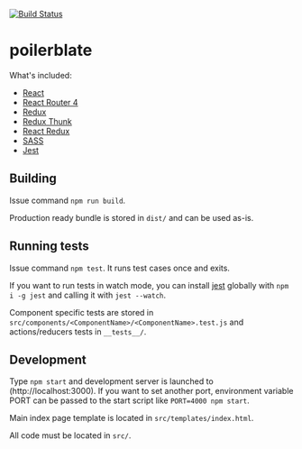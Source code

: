 [![Build Status](https://travis-ci.com/skope/poilerblate.svg?token=jnzpgovcYpqFiQcSVa8D&branch=master)](https://travis-ci.com/skope/poilerblate)

# poilerblate

What's included:

- [React](https://github.com/facebook/react)
- [React Router 4](https://reacttraining.com/react-router/)
- [Redux](http://redux.js.org/)
- [Redux Thunk](https://github.com/gaearon/redux-thunk)
- [React Redux](https://github.com/reactjs/react-redux)
- [SASS](http://sass-lang.com/)
- [Jest](https://facebook.github.io/jest/)

## Building

Issue command `npm run build`.

Production ready bundle is stored in `dist/` and can be used as-is.

## Running tests

Issue command `npm test`. It runs test cases once and exits.

If you want to run tests in watch mode, you can install [jest](https://facebook.github.io/jest/) globally with `npm i -g jest` and calling it with `jest --watch`.

Component specific tests are stored in `src/components/<ComponentName>/<ComponentName>.test.js` and actions/reducers tests in `__tests__/`.

## Development

Type `npm start` and development server is launched to (http://localhost:3000). If you want to set another port, environment variable PORT can be passed to the start script like `PORT=4000 npm start`.

Main index page template is located in `src/templates/index.html`.

All code must be located in `src/`.
